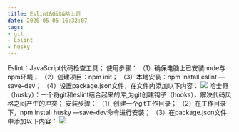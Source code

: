 ```yaml
---
title: Eslint&Git&哈士奇
date: 2020-05-05 16:32:07
tags:
- git
- Eslint
- husky
---
```

Eslint：JavaScript代码检查工具；
使用步骤：
（1）确保电脑上已安装node与npm环境；
（2）创建项目：npm init；
（3）本地安装：npm install eslint &#8211;&#8211;save&#8211;dev；
（4）设置package.json文件，在文件内添加以下内容：
![](1.JPG)<!--more-->
哈士奇（husky）：一个将git和eslint结合起来的库,为git创建钩子（hooks），解决代码风格之间产生的冲突；
安装步骤：
（1）创建一个git工作目录；
（2）在工作目录下，npm install husky &#8211;&#8211;save&#8211;dev命令进行安装；
（3）在package.json文件中添加以下内容：
![](2.JPG)
